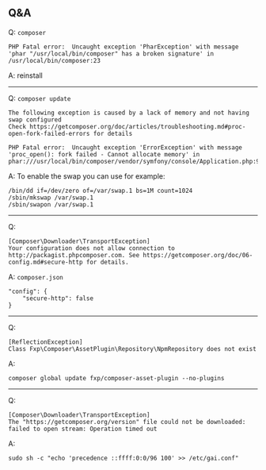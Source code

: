 ## Q&A

Q: `composer`

```
PHP Fatal error:  Uncaught exception 'PharException' with message 'phar "/usr/local/bin/composer" has a broken signature' in /usr/local/bin/composer:23
```

A: reinstall

---

Q: `composer update`

```
The following exception is caused by a lack of memory and not having swap configured
Check https://getcomposer.org/doc/articles/troubleshooting.md#proc-open-fork-failed-errors for details

PHP Fatal error:  Uncaught exception 'ErrorException' with message 'proc_open(): fork failed - Cannot allocate memory' in phar:///usr/local/bin/composer/vendor/symfony/console/Application.php:950
```

A: To enable the swap you can use for example:

```
/bin/dd if=/dev/zero of=/var/swap.1 bs=1M count=1024
/sbin/mkswap /var/swap.1
/sbin/swapon /var/swap.1
```

---

Q:

```
[Composer\Downloader\TransportException]
Your configuration does not allow connection to http://packagist.phpcomposer.com. See https://getcomposer.org/doc/06-config.md#secure-http for details.
```

A: `composer.json`

```
"config": {
    "secure-http": false
}
```

---

Q:

```
[ReflectionException]
Class Fxp\Composer\AssetPlugin\Repository\NpmRepository does not exist
```

A:

```
composer global update fxp/composer-asset-plugin --no-plugins
```

---

Q:

```
[Composer\Downloader\TransportException]
The "https://getcomposer.org/version" file could not be downloaded: failed to open stream: Operation timed out
```

A:

```
sudo sh -c "echo 'precedence ::ffff:0:0/96 100' >> /etc/gai.conf"
```

